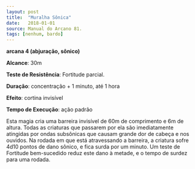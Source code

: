 ```yaml
---
layout: post
title:  "Muralha Sônica"
date:   2018-01-01
source: Manual do Arcano 81.
tags: [nenhum, bardo]
---
```


**arcana 4 (abjuração, sônico)**

**Alcance**: 30m

**Teste de Resistência**: Fortitude parcial.

**Duração**: concentração + 1 minuto, até 1 hora

**Efeito**: cortina invisível

**Tempo de Execução**: ação padrão

Esta magia cria uma barreira invisível de 60m de comprimento e 6m de altura.
Todas as criaturas que passarem por ela são imediatamente atingidas por ondas subsônicas que causam grande dor de cabeça e nos ouvidos. Na rodada em que está atravessando a barreira, a criatura sofre 4d10 pontos de dano sônico, e fica surda por um minuto. Um teste de Fortitude bem-sucedido reduz este dano à metade, e o tempo de surdez para uma rodada.
